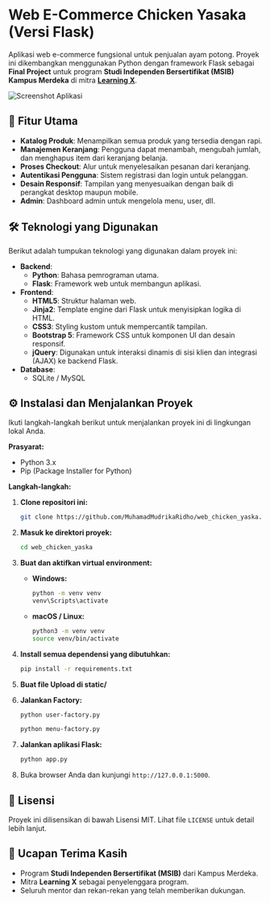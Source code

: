 # Web E-Commerce Chicken Yasaka (Versi Flask)

Aplikasi web e-commerce fungsional untuk penjualan ayam potong. Proyek ini dikembangkan menggunakan Python dengan framework Flask sebagai **Final Project** untuk program **Studi Independen Bersertifikat (MSIB) Kampus Merdeka** di mitra **[Learning X](https://www.learningx.com/)**.

![Screenshot Aplikasi](https://github.com/user-attachments/assets/1e4f90f8-4b53-4fc0-81fe-0fefea3f5c55)

## 🚀 Fitur Utama

-   **Katalog Produk**: Menampilkan semua produk yang tersedia dengan rapi.
-   **Manajemen Keranjang**: Pengguna dapat menambah, mengubah jumlah, dan menghapus item dari keranjang belanja.
-   **Proses Checkout**: Alur untuk menyelesaikan pesanan dari keranjang.
-   **Autentikasi Pengguna**: Sistem registrasi dan login untuk pelanggan.
-   **Desain Responsif**: Tampilan yang menyesuaikan dengan baik di perangkat desktop maupun mobile.
-   **Admin**: Dashboard admin untuk mengelola menu, user, dll.

## 🛠️ Teknologi yang Digunakan

Berikut adalah tumpukan teknologi yang digunakan dalam proyek ini:

-   **Backend**:
    -   **Python**: Bahasa pemrograman utama.
    -   **Flask**: Framework web untuk membangun aplikasi.
-   **Frontend**:
    -   **HTML5**: Struktur halaman web.
    -   **Jinja2**: Template engine dari Flask untuk menyisipkan logika di HTML.
    -   **CSS3**: Styling kustom untuk mempercantik tampilan.
    -   **Bootstrap 5**: Framework CSS untuk komponen UI dan desain responsif.
    -   **jQuery**: Digunakan untuk interaksi dinamis di sisi klien dan integrasi (AJAX) ke backend Flask.
-   **Database**:
    -   SQLite / MySQL

## ⚙️ Instalasi dan Menjalankan Proyek

Ikuti langkah-langkah berikut untuk menjalankan proyek ini di lingkungan lokal Anda.

**Prasyarat:**
-   Python 3.x
-   Pip (Package Installer for Python)

**Langkah-langkah:**

1.  **Clone repositori ini:**
    ```bash
    git clone https://github.com/MuhamadMudrikaRidho/web_chicken_yaska.git
    ```

2.  **Masuk ke direktori proyek:**
    ```bash
    cd web_chicken_yaska
    ```

3.  **Buat dan aktifkan virtual environment:**
    -   **Windows:**
        ```bash
        python -m venv venv
        venv\Scripts\activate
        ```
    -   **macOS / Linux:**
        ```bash
        python3 -m venv venv
        source venv/bin/activate
        ```

4.  **Install semua dependensi yang dibutuhkan:**
    ```bash
    pip install -r requirements.txt
    ```

5. **Buat file Upload di static/**

6.  **Jalankan Factory:**
    ```bash
    python user-factory.py

    python menu-factory.py
    ```

7.  **Jalankan aplikasi Flask:**
    ```bash
    python app.py
    ```

8.  Buka browser Anda dan kunjungi `http://127.0.0.1:5000`.

## 📄 Lisensi

Proyek ini dilisensikan di bawah Lisensi MIT. Lihat file `LICENSE` untuk detail lebih lanjut.
## 🙏 Ucapan Terima Kasih

-   Program **Studi Independen Bersertifikat (MSIB)** dari Kampus Merdeka.
-   Mitra **Learning X** sebagai penyelenggara program.
-   Seluruh mentor dan rekan-rekan yang telah memberikan dukungan.